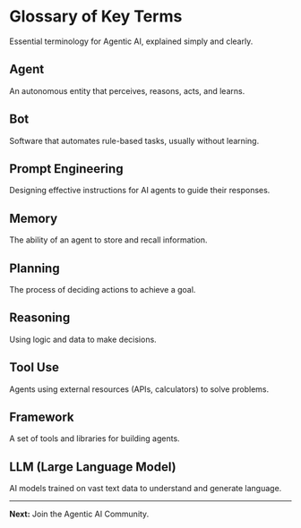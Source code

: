 
# Glossary of Key Terms

Essential terminology for Agentic AI, explained simply and clearly.

## Agent
An autonomous entity that perceives, reasons, acts, and learns.

## Bot
Software that automates rule-based tasks, usually without learning.

## Prompt Engineering
Designing effective instructions for AI agents to guide their responses.

## Memory
The ability of an agent to store and recall information.

## Planning
The process of deciding actions to achieve a goal.

## Reasoning
Using logic and data to make decisions.

## Tool Use
Agents using external resources (APIs, calculators) to solve problems.

## Framework
A set of tools and libraries for building agents.

## LLM (Large Language Model)
AI models trained on vast text data to understand and generate language.

---
**Next:** Join the Agentic AI Community.